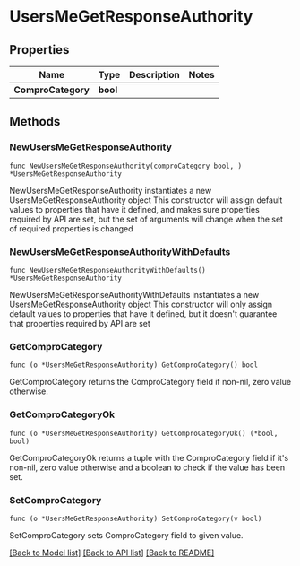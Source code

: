# UsersMeGetResponseAuthority

## Properties

Name | Type | Description | Notes
------------ | ------------- | ------------- | -------------
**ComproCategory** | **bool** |  | 

## Methods

### NewUsersMeGetResponseAuthority

`func NewUsersMeGetResponseAuthority(comproCategory bool, ) *UsersMeGetResponseAuthority`

NewUsersMeGetResponseAuthority instantiates a new UsersMeGetResponseAuthority object
This constructor will assign default values to properties that have it defined,
and makes sure properties required by API are set, but the set of arguments
will change when the set of required properties is changed

### NewUsersMeGetResponseAuthorityWithDefaults

`func NewUsersMeGetResponseAuthorityWithDefaults() *UsersMeGetResponseAuthority`

NewUsersMeGetResponseAuthorityWithDefaults instantiates a new UsersMeGetResponseAuthority object
This constructor will only assign default values to properties that have it defined,
but it doesn't guarantee that properties required by API are set

### GetComproCategory

`func (o *UsersMeGetResponseAuthority) GetComproCategory() bool`

GetComproCategory returns the ComproCategory field if non-nil, zero value otherwise.

### GetComproCategoryOk

`func (o *UsersMeGetResponseAuthority) GetComproCategoryOk() (*bool, bool)`

GetComproCategoryOk returns a tuple with the ComproCategory field if it's non-nil, zero value otherwise
and a boolean to check if the value has been set.

### SetComproCategory

`func (o *UsersMeGetResponseAuthority) SetComproCategory(v bool)`

SetComproCategory sets ComproCategory field to given value.



[[Back to Model list]](../README.md#documentation-for-models) [[Back to API list]](../README.md#documentation-for-api-endpoints) [[Back to README]](../README.md)


